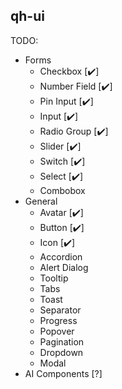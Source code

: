 ## qh-ui

TODO:
- Forms
  - Checkbox [✔️]
  - Number Field [✔️]
  - Pin Input [✔️]
  - Input [✔️]
  - Radio Group [✔️]
  - Slider [✔️]
  - Switch [✔️]
  - Select [✔️]
  - Combobox
- General
  - Avatar [✔️]
  - Button [✔️]
  - Icon [✔️]
  - Accordion
  - Alert Dialog
  - Tooltip
  - Tabs
  - Toast
  - Separator
  - Progress
  - Popover
  - Pagination
  - Dropdown
  - Modal
- AI Components [?]
